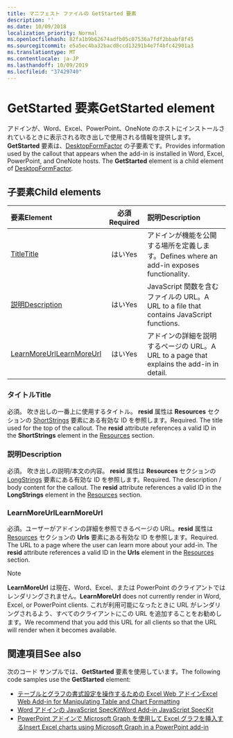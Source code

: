 ```yaml
---
title: マニフェスト ファイルの GetStarted 要素
description: ''
ms.date: 10/09/2018
localization_priority: Normal
ms.openlocfilehash: 82fa1b9b62674adfb05c07536a7fdf2bbabf8f45
ms.sourcegitcommit: e5a5ec4ba32bacd0ccd13291b4e7f4bfc42901a3
ms.translationtype: MT
ms.contentlocale: ja-JP
ms.lasthandoff: 10/09/2019
ms.locfileid: "37429740"
---
```

# <a name="getstarted-element"></a><span data-ttu-id="2068e-102">GetStarted 要素</span><span class="sxs-lookup"><span data-stu-id="2068e-102">GetStarted element</span></span>

<span data-ttu-id="2068e-p101">アドインが、Word、Excel、PowerPoint、OneNote のホストにインストールされているときに表示される吹き出しで使用される情報を提供します。**GetStarted** 要素は、[DesktopFormFactor](desktopformfactor.md) の子要素です。</span><span class="sxs-lookup"><span data-stu-id="2068e-p101">Provides information used by the callout that appears when the add-in is installed in Word, Excel, PowerPoint, and OneNote hosts. The **GetStarted** element is a child element of [DesktopFormFactor](desktopformfactor.md).</span></span>

## <a name="child-elements"></a><span data-ttu-id="2068e-105">子要素</span><span class="sxs-lookup"><span data-stu-id="2068e-105">Child elements</span></span>

| <span data-ttu-id="2068e-106">要素</span><span class="sxs-lookup"><span data-stu-id="2068e-106">Element</span></span>                       | <span data-ttu-id="2068e-107">必須</span><span class="sxs-lookup"><span data-stu-id="2068e-107">Required</span></span> | <span data-ttu-id="2068e-108">説明</span><span class="sxs-lookup"><span data-stu-id="2068e-108">Description</span></span>                                        |
|:------------------------------|:--------:|:---------------------------------------------------|
| [<span data-ttu-id="2068e-109">Title</span><span class="sxs-lookup"><span data-stu-id="2068e-109">Title</span></span>](#title)               | <span data-ttu-id="2068e-110">はい</span><span class="sxs-lookup"><span data-stu-id="2068e-110">Yes</span></span>      | <span data-ttu-id="2068e-111">アドインが機能を公開する場所を定義します。</span><span class="sxs-lookup"><span data-stu-id="2068e-111">Defines where an add-in exposes functionality.</span></span>     |
| [<span data-ttu-id="2068e-112">説明</span><span class="sxs-lookup"><span data-stu-id="2068e-112">Description</span></span>](#description)   | <span data-ttu-id="2068e-113">はい</span><span class="sxs-lookup"><span data-stu-id="2068e-113">Yes</span></span>      | <span data-ttu-id="2068e-114">JavaScript 関数を含むファイルの URL。</span><span class="sxs-lookup"><span data-stu-id="2068e-114">A URL to a file that contains JavaScript functions.</span></span>|
| [<span data-ttu-id="2068e-115">LearnMoreUrl</span><span class="sxs-lookup"><span data-stu-id="2068e-115">LearnMoreUrl</span></span>](#learnmoreurl) | <span data-ttu-id="2068e-116">はい</span><span class="sxs-lookup"><span data-stu-id="2068e-116">Yes</span></span>       | <span data-ttu-id="2068e-117">アドインの詳細を説明するページの URL。</span><span class="sxs-lookup"><span data-stu-id="2068e-117">A URL to a page that explains the add-in in detail.</span></span>   |

### <a name="title"></a><span data-ttu-id="2068e-118">タイトル</span><span class="sxs-lookup"><span data-stu-id="2068e-118">Title</span></span> 

<span data-ttu-id="2068e-p102">必須。 吹き出しの一番上に使用するタイトル。 **resid** 属性は **Resources** セクションの [ShortStrings](resources.md) 要素にある有効な ID を参照します。</span><span class="sxs-lookup"><span data-stu-id="2068e-p102">Required. The title used for the top of the callout. The **resid** attribute references a valid ID in the **ShortStrings** element in the [Resources](resources.md) section.</span></span>

### <a name="description"></a><span data-ttu-id="2068e-122">説明</span><span class="sxs-lookup"><span data-stu-id="2068e-122">Description</span></span>

<span data-ttu-id="2068e-p103">必須。 吹き出しの説明/本文の内容。 **resid** 属性は **Resources** セクションの [LongStrings](resources.md) 要素にある有効な ID を参照します。</span><span class="sxs-lookup"><span data-stu-id="2068e-p103">Required. The description / body content for the callout. The **resid** attribute references a valid ID in the **LongStrings** element in the [Resources](resources.md) section.</span></span>

### <a name="learnmoreurl"></a><span data-ttu-id="2068e-126">LearnMoreUrl</span><span class="sxs-lookup"><span data-stu-id="2068e-126">LearnMoreUrl</span></span>

<span data-ttu-id="2068e-p104">必須。ユーザーがアドインの詳細を参照できるページの URL。**resid** 属性は [Resources](resources.md) セクションの **Urls** 要素にある有効な ID を参照します。</span><span class="sxs-lookup"><span data-stu-id="2068e-p104">Required. The URL to a page where the user can learn more about your add-in. The **resid** attribute references a valid ID in the **Urls** element in the [Resources](resources.md) section.</span></span>

> [!NOTE]
> <span data-ttu-id="2068e-130">**LearnMoreUrl** は現在、Word、Excel、または PowerPoint のクライアントではレンダリングされません。</span><span class="sxs-lookup"><span data-stu-id="2068e-130">**LearnMoreUrl** does not currently render in Word, Excel, or PowerPoint clients.</span></span> <span data-ttu-id="2068e-131">これが利用可能になったときに URL がレンダリングされるよう、すべてのクライアントにこの URL を追加することをお勧めします。</span><span class="sxs-lookup"><span data-stu-id="2068e-131">We recommend that you add this URL for all clients so that the URL will render when it becomes available.</span></span> 

## <a name="see-also"></a><span data-ttu-id="2068e-132">関連項目</span><span class="sxs-lookup"><span data-stu-id="2068e-132">See also</span></span>

<span data-ttu-id="2068e-133">次のコード サンプルでは、**GetStarted** 要素を使用しています。</span><span class="sxs-lookup"><span data-stu-id="2068e-133">The following code samples use the **GetStarted** element:</span></span>

* [<span data-ttu-id="2068e-134">テーブルとグラフの書式設定を操作するための Excel Web アドイン</span><span class="sxs-lookup"><span data-stu-id="2068e-134">Excel Web Add-in for Manipulating Table and Chart Formatting</span></span>](https://github.com/OfficeDev/Excel-Add-in-JavaScript-SalesTracker)
* [<span data-ttu-id="2068e-135">Word アドインの JavaScript SpecKit</span><span class="sxs-lookup"><span data-stu-id="2068e-135">Word Add-in JavaScript SpecKit</span></span>](https://github.com/OfficeDev/Word-Add-in-JS-SpecKit)
* [<span data-ttu-id="2068e-136">PowerPoint アドインで Microsoft Graph を使用して Excel グラフを挿入する</span><span class="sxs-lookup"><span data-stu-id="2068e-136">Insert Excel charts using Microsoft Graph in a PowerPoint add-in</span></span>](https://github.com/OfficeDev/PowerPoint-Add-in-Microsoft-Graph-ASPNET-InsertChart)
